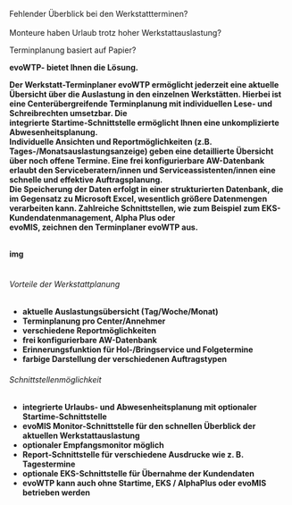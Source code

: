 Fehlender Überblick bei den Werkstattterminen?<br>
<br>
Monteure haben Urlaub trotz hoher Werkstattauslastung?<br>

Terminplanung basiert auf Papier?<br>

<strong>evoWTP-<strong>   bietet Ihnen die Lösung.

Der Werkstatt-Terminplaner evoWTP ermöglicht jederzeit eine aktuelle Übersicht über die Auslastung in den einzelnen Werkstätten. Hierbei ist eine Centerübergreifende Terminplanung mit individuellen Lese- und Schreibrechten umsetzbar. Die <br> integrierte Startime-Schnittstelle ermöglicht Ihnen eine unkomplizierte Abwesenheitsplanung.<br>
Individuelle Ansichten und Reportmöglichkeiten (z.B. Tages-/Monatsauslastungsanzeige) geben eine detaillierte Übersicht über noch offene Termine. Eine frei konfigurierbare AW-Datenbank erlaubt den Serviceberatern/innen und Serviceassistenten/innen eine <br> schnelle und effektive Auftragsplanung.<br>
Die Speicherung der Daten erfolgt in einer strukturierten Datenbank, die im Gegensatz zu Microsoft Excel, wesentlich größere Datenmengen verarbeiten kann. Zahlreiche Schnittstellen, wie zum Beispiel zum EKS-Kundendatenmanagement, Alpha Plus oder<br> evoMIS, zeichnen den Terminplaner evoWTP aus.<br>
<br>

img<br>
<br>
<h6>Vorteile der Werkstattplanung</h6>

+ aktuelle Auslastungsübersicht (Tag/Woche/Monat)
+ Terminplanung pro Center/Annehmer
+ verschiedene Reportmöglichkeiten
+ frei konfigurierbare AW-Datenbank
+ Erinnerungsfunktion für Hol-/Bringservice und Folgetermine
+ farbige Darstellung der verschiedenen Auftragstypen

<h6>Schnittstellenmöglichkeit</h6>

+ integrierte Urlaubs- und Abwesenheitsplanung mit optionaler Startime-Schnittstelle
+ evoMIS Monitor-Schnittstelle für den schnellen Überblick der aktuellen Werkstattauslastung
+ optionaler Empfangsmonitor möglich
+ Report-Schnittstelle für verschiedene Ausdrucke wie z. B. Tagestermine
+ optionale EKS-Schnittstelle für Übernahme der Kundendaten
+ evoWTP kann auch ohne Startime, EKS / AlphaPlus oder evoMIS betrieben werden